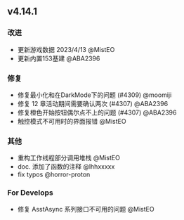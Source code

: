 ## v4.14.1

### 改进

- 更新游戏数据 2023/4/13 @MistEO
- 更新内置153基建 @ABA2396

### 修复

- 修复最小化和在DarkMode下的问题 (#4309) @moomiji
- 修复 12 章活动期间需要确认两次 (#4307) @ABA2396
- 修复橙色开始按钮偶尔点不上的问题 (#4307) @ABA2396
- 触控模式不可用时的界面报错 @MistEO

### 其他

- 重构工作线程部分调用堆栈 @MistEO
- doc. 添加了函数的注释 @lhhxxxxx
- fix typos @horror-proton

### For Develops

- 修复 AsstAsync 系列接口不可用的问题 @MistEO
